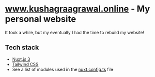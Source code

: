 # www.kushagraagrawal.online - My personal website

It took a while, but my eventually I had the time to rebuild my website!

## Tech stack

- [Nuxt.js 3](https://nuxtjs.org/)
- [Tailwind CSS](https://tailwindcss.com/)
- See a list of modules used in the [nuxt.config.ts](nuxt.config.ts) file
